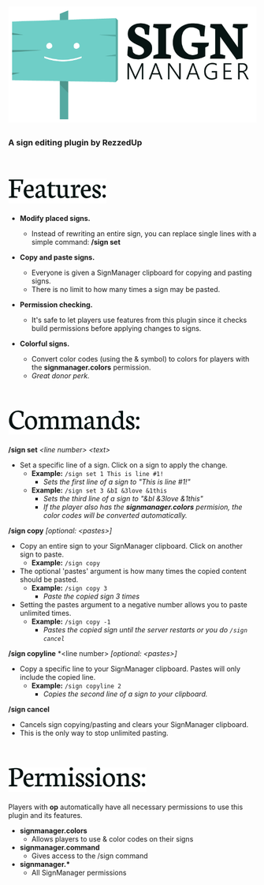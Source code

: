 # ![](images/logo.png)

### A sign editing plugin **by RezzedUp**

&nbsp;

## ![Features](images/features.png)

* **Modify placed signs.**
  * Instead of rewriting an entire sign, you can replace single lines with a simple command: **/sign set**

* **Copy and paste signs.**
  * Everyone is given a SignManager clipboard for copying and pasting signs.
  * There is no limit to how many times a sign may be pasted.

* **Permission checking.**
  * It's safe to let players use features from this plugin since it checks build permissions before applying changes to signs.

* **Colorful signs.**
  * Convert color codes (using the & symbol) to colors for players with the **signmanager.colors** permission.
  * *Great donor perk.*

&nbsp;

## ![Commands](images/commands.png)

**/sign set** *\<line number>* *\<text>*
* Set a specific line of a sign. Click on a sign to apply the change.
  * **Example:** `/sign set 1 This is line #1!`
    * *Sets the first line of a sign to "This is line #1!"*
  * **Example:** `/sign set 3 &bI &3love &1this`
    * *Sets the third line of a sign to "&bI &3love &1this"*
    * _If the player also has the **signmanager.colors** permision, the color codes will be converted automatically._

**/sign copy** *[optional: \<pastes>]*
* Copy an entire sign to your SignManager clipboard. Click on another sign to paste.
  * **Example:** `/sign copy`
* The optional 'pastes' argument is how many times the copied content should be pasted.
  * **Example:** `/sign copy 3`
    * *Paste the copied sign 3 times*
* Setting the pastes argument to a negative number allows you to paste unlimited times.
  * **Example:** `/sign copy -1`
    * *Pastes the copied sign until the server restarts or you do `/sign cancel`*

**/sign copyline** *\<line number> *[optional: \<pastes>]*
* Copy a specific line to your SignManager clipboard. Pastes will only include the copied line.
  * **Example:** `/sign copyline 2`
    * *Copies the second line of a sign to your clipboard.*

**/sign cancel**
* Cancels sign copying/pasting and clears your SignManager clipboard.
* This is the only way to stop unlimited pasting.

&nbsp;

## ![Permissions](images/permissions.png)

Players with **op** automatically have all necessary permissions to use this plugin and its features.

* **signmanager.colors**
  * Allows players to use & color codes on their signs
* **signmanager.command**
  * Gives access to the /sign command
* **signmanager.\***
  * All SignManager permissions